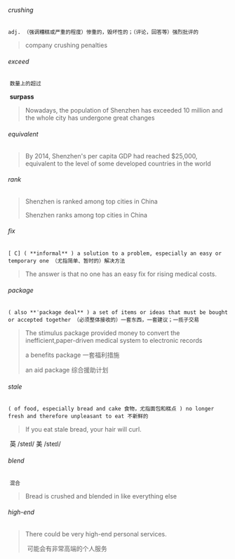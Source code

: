 ###### crushing

​	`adj. （强调糟糕或严重的程度）惨重的，毁坏性的；（评论，回答等）强烈批评的`

> company crushing penalties

###### exceed

​	`数量上的超过`

​	**surpass**

> Nowadays, the population of Shenzhen has exceeded 10 million and the whole city has undergone great changes

###### equivalent

> By 2014, Shenzhen's per capita GDP had reached $25,000, equivalent to the level of some developed countries in the world

###### rank

> Shenzhen is ranked among top cities in China
>
> Shenzhen ranks among top cities in China

###### fix

​	`[ C] ( **informal** ) a solution to a problem, especially an easy or temporary one （尤指简单、暂时的）解决方法`

> The answer is that no one has an easy fix for rising medical costs.

###### package

​	`( also **ˈpackage deal** ) a set of items or ideas that must be bought or accepted together （必须整体接收的）一套东西，一套建议；一揽子交易`

> The stimulus package provided money to convert the inefficient,paper-driven medical system to electronic records
>
> a benefits package 一套福利措施
>
> an aid package 综合援助计划

###### stale

​	`( of food, especially bread and cake 食物，尤指面包和糕点 ) no longer fresh and therefore unpleasant to eat 不新鲜的`

> If you eat stale bread, your hair will curl.

​	英 /steɪl/  美 /steɪl/

###### blend

​	`混合`

> Bread is crushed and blended in like everything else

###### high-end

>There could be very high-end personal services. 
>
>​	可能会有非常高端的个人服务

